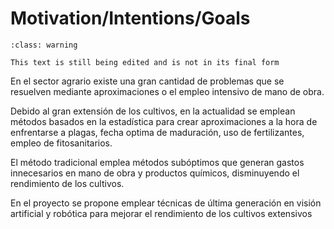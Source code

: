 # Motivation/Intentions/Goals

```{admonition} Under Construction
:class: warning

This text is still being edited and is not in its final form
```

En el sector agrario existe una gran cantidad de problemas que se resuelven mediante aproximaciones o el empleo intensivo de mano de obra.  

Debido al gran extensión de los cultivos, en la actualidad se emplean métodos basados en la estadística para crear aproximaciones a la hora de enfrentarse a plagas, fecha optima de maduración, uso de fertilizantes, empleo de fitosanitarios.  

El método tradicional emplea métodos subóptimos que generan gastos innecesarios en mano de obra y productos químicos, disminuyendo el rendimiento de los cultivos.

En el proyecto se propone emplear técnicas de última generación en visión artificial y robótica para mejorar el rendimiento de los cultivos extensivos

```{tableofcontents}
```